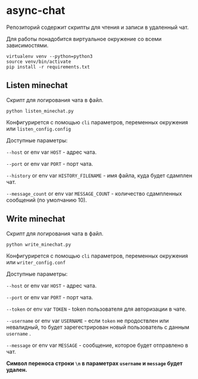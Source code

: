 # async-chat

Репозиторий содержит скрипты для чтения и записи в удаленный чат.

Для работы понадобится виртуальное окружение со всеми зависимостями.

    virtualenv venv --python=python3
    source venv/bin/activate
    pip install -r requirements.txt
  

## Listen minechat

Скрипт для логирования чата в файл. 

    python listen_minechat.py
   
Конфигурирется с помощью `cli` параметров, переменных окружения или `listen_config.config`

Доступные параметры:

`--host` or env var `HOST` - адрес чата.

`--port` or env var `PORT` - порт чата.  

`--history` or env var `HISTORY_FILENAME` - имя файла, куда будет сдамплен чат.

`--message_count` or env var `MESSAGE_COUNT` - количество сдампленных сообщений (по умолчанию 10).

## Write minechat

Скрипт для логирования чата в файл. 

    python write_minechat.py

Конфигурирется с помощью `cli` параметров, переменных окружения или `writer_config.conf`

Доступные параметры:

`--host` or env var `HOST` - адрес чата.

`--port` or env var `PORT` - порт чата.

`--token` or env var `TOKEN` - token пользователя для авторизации в чате.  

`--username` or env var `USERNAME` - если `token` не продоствлен или невалидный, то будет зарегестрирован новый пользователь с данным `username` .

`--message` or env var `MESSAGE` - сообщение, которое будет отправлено в чат.

**Символ переноса строки `\n` в параметрах `username` и `message` будет удален.**
